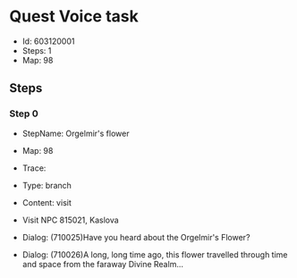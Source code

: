 # Quest Voice task

- Id: 603120001
- Steps: 1
- Map: 98

## Steps

### Step 0
- StepName:  Orgelmir's flower
- Map:  98
- Trace:  
- Type:  branch
- Content:  visit
- Visit NPC 815021, Kaslova

- Dialog: (710025)Have you heard about the Orgelmir's Flower?
- Dialog: (710026)A long, long time ago, this flower travelled through time and space from the faraway Divine Realm...


